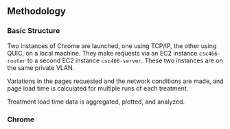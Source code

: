 ## Methodology

### Basic Structure

Two instances of Chrome are launched, one using TCP/IP, the other using QUIC, on a local machine. They make requests via an EC2 instance `csc466-router` to a second EC2 instance `csc466-server`. These two instances are on the same private VLAN.

Variations in the pages requested and the network conditions are made, and page load time is calculated for multiple runs of each treatment.

Treatment load time data is aggregated, plotted, and analyzed.

### Chrome


